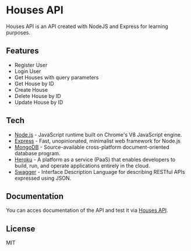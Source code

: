 # Houses API

Houses API is an API created with NodeJS and Express for learning purposes.

## Features
- Register User
- Login User
- Get Houses with query parameters
- Get House by ID
- Create House
- Delete House by ID
- Update House by ID

## Tech
- [Node.js] - JavaScript runtime built on Chrome's V8 JavaScript engine.
- [Express] - Fast, unopinionated, minimalist web framework for Node.js
- [MongoDB] - Source-available cross-platform document-oriented database program.
- [Heroku] - A platform as a service (PaaS) that enables developers to build, run, and operate applications entirely in the cloud.
- [Swagger] - Interface Description Language for describing RESTful APIs expressed using JSON.

## Documentation
You can acces documentation of the API and test it via [Houses API](https://houses-api-project.herokuapp.com).

## License

MIT


   [Node.js]: <https://nodejs.org>
   [Express]: <https://expressjs.com>
   [MongoDB]: <https://www.mongodb.com>
   [Heroku]: <https://www.heroku.com>
   [Swagger]: <https://swagger.io>
